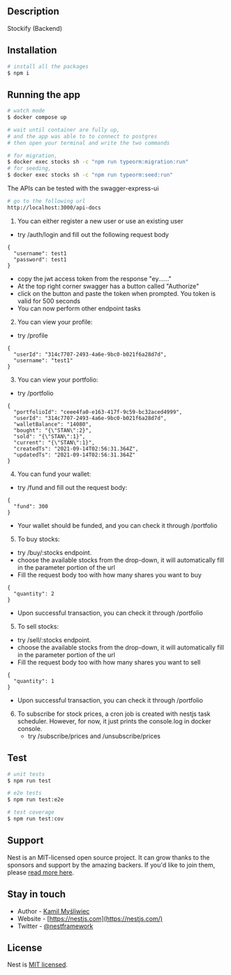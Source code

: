 ## Description

Stockify (Backend)

## Installation

```bash
# install all the packages
$ npm i
```

## Running the app

```bash
# watch mode
$ docker compose up
```

```bash
# wait until container are fully up,
# and the app was able to to connect to postgres
# then open your terminal and write the two commands

# for migration,
$ docker exec stocks sh -c "npm run typeorm:migration:run"
# for seeding,
$ docker exec stocks sh -c "npm run typeorm:seed:run"
```

The APIs can be tested with the swagger-express-ui
```bash
# go to the following url
http://localhost:3000/api-docs 
```

1. You can either register a new user or use an existing user
* try /auth/login and fill out the following request body
```
{
  "username": test1
  "password": test1
}
```
* copy the jwt access token from the response "ey......"
* At the top right corner swagger has a button called "Authorize"
* click on the button and paste the token when prompted. You token is valid for 500 seconds
* You can now perform other endpoint tasks

2. You can view your profile:
* try /profile
```
{
  "userId": "314c7707-2493-4a6e-9bc0-b021f6a28d7d",
  "username": "test1"
}
```

3. You can view your portfolio:
* try /portfolio
```
{
  "portfolioId": "ceee4fa0-e163-417f-9c59-bc32aced4999",
  "userId": "314c7707-2493-4a6e-9bc0-b021f6a28d7d",
  "walletBalance": "14080",
  "bought": "{\"STAN\":2}",
  "sold": "{\"STAN\":1}",
  "current": "{\"STAN\":1}",
  "createdTs": "2021-09-14T02:56:31.364Z",
  "updatedTs": "2021-09-14T02:56:31.364Z"
}
```

4. You can fund your wallet:
* try /fund and fill out the request body:
```
{
  "fund": 300
}
```
* Your wallet should be funded, and you can check it
through /portfolio
  
5. To buy stocks:
* try /buy/:stocks endpoint.
* choose the available stocks from the drop-down,
it will automatically fill in the parameter portion of the url
* Fill the request body too with how many shares you want to buy
```
{
  "quantity": 2
}
```
* Upon successful transaction, you can check it
  through /portfolio

5. To sell stocks:
* try /sell/:stocks endpoint.
* choose the available stocks from the drop-down,
  it will automatically fill in the parameter portion of the url
* Fill the request body too with how many shares you want to sell
```
{
  "quantity": 1
}
```
* Upon successful transaction, you can check it
  through /portfolio
  
6. To subscribe for stock prices, a cron job is created with nestjs
task scheduler. However, for now, it just prints the console.log in docker console.
   * try /subscribe/prices and /unsubscribe/prices

## Test

```bash
# unit tests
$ npm run test

# e2e tests
$ npm run test:e2e

# test coverage
$ npm run test:cov
```

## Support

Nest is an MIT-licensed open source project. It can grow thanks to the sponsors and support by the amazing backers. If you'd like to join them, please [read more here](https://docs.nestjs.com/support).

## Stay in touch

- Author - [Kamil Myśliwiec](https://kamilmysliwiec.com)
- Website - [https://nestjs.com](https://nestjs.com/)
- Twitter - [@nestframework](https://twitter.com/nestframework)

## License

Nest is [MIT licensed](LICENSE).
